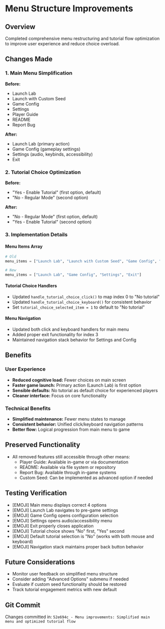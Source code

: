 # Menu Structure Improvements

## Overview
Completed comprehensive menu restructuring and tutorial flow optimization to improve user experience and reduce choice overload.

## Changes Made

### 1. Main Menu Simplification
**Before:**
- Launch Lab
- Launch with Custom Seed  
- Game Config
- Settings
- Player Guide
- README
- Report Bug

**After:**
- Launch Lab (primary action)
- Game Config (gameplay settings)
- Settings (audio, keybinds, accessibility)
- Exit

### 2. Tutorial Choice Optimization
**Before:**
- "Yes - Enable Tutorial" (first option, default)
- "No - Regular Mode" (second option)

**After:** 
- "No - Regular Mode" (first option, default)
- "Yes - Enable Tutorial" (second option)

### 3. Implementation Details

#### Menu Items Array
```python
# Old
menu_items = ["Launch Lab", "Launch with Custom Seed", "Game Config", "Settings", "Player Guide", "README", "Report Bug"]

# New  
menu_items = ["Launch Lab", "Game Config", "Settings", "Exit"]
```

#### Tutorial Choice Handlers
- Updated `handle_tutorial_choice_click()` to map index 0 to "No tutorial"
- Updated `handle_tutorial_choice_keyboard()` for consistent behavior
- Set `tutorial_choice_selected_item = 1` to default to "No tutorial"

#### Menu Navigation
- Updated both click and keyboard handlers for main menu
- Added proper exit functionality for index 3
- Maintained navigation stack behavior for Settings and Config

## Benefits

### User Experience
- **Reduced cognitive load:** Fewer choices on main screen
- **Faster game launch:** Primary action (Launch Lab) is first option
- **Sensible defaults:** No tutorial as default choice for experienced players
- **Cleaner interface:** Focus on core functionality

### Technical Benefits
- **Simplified maintenance:** Fewer menu states to manage
- **Consistent behavior:** Unified click/keyboard navigation patterns
- **Better flow:** Logical progression from main menu to game

## Preserved Functionality
- All removed features still accessible through other means:
  - Player Guide: Available in-game or via documentation
  - README: Available via file system or repository
  - Report Bug: Available through in-game systems
  - Custom Seed: Can be implemented as advanced option if needed

## Testing Verification
- [EMOJI] Main menu displays correct 4 options
- [EMOJI] Launch Lab navigates to pre-game settings
- [EMOJI] Game Config opens configuration selection
- [EMOJI] Settings opens audio/accessibility menu
- [EMOJI] Exit properly closes application
- [EMOJI] Tutorial choice shows "No" first, "Yes" second
- [EMOJI] Default tutorial selection is "No" (works with both mouse and keyboard)
- [EMOJI] Navigation stack maintains proper back button behavior

## Future Considerations
- Monitor user feedback on simplified menu structure
- Consider adding "Advanced Options" submenu if needed
- Evaluate if custom seed functionality should be restored
- Track tutorial engagement metrics with new default

## Git Commit
Changes committed in: `52e694c - Menu improvements: Simplified main menu and optimized tutorial flow`
